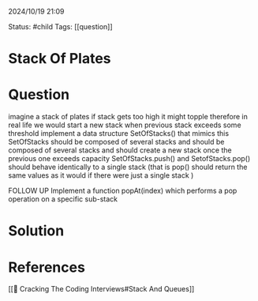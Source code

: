 2024/10/19
21:09

Status: #child 
Tags: [[question]]
# Stack Of Plates
# Question
imagine a stack of plates if stack gets too high it might topple therefore in real life we would start a new stack when previous stack exceeds some threshold implement a data structure SetOfStacks() that mimics this SetOfStacks should be composed of several stacks and should be composed of several stacks and should create a new stack once the previous one exceeds capacity
SetOfStacks.push() and SetofStacks.pop() should behave identically
to a single stack (that is pop() should return the same values as it would if there were just a single stack )

FOLLOW UP
Implement a function popAt(index) which performs a pop operation on a specific sub-stack
# Solution



# References

[[📙 Cracking The Coding Interviews#Stack And Queues]]